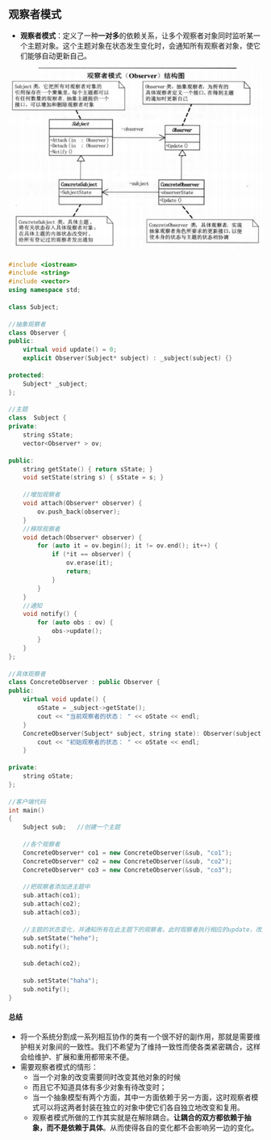 ## 观察者模式

- **观察者模式**：定义了一种**一对多**的依赖关系，让多个观察者对象同时监听某一个主题对象。这个主题对象在状态发生变化时，会通知所有观察者对象，使它们能够自动更新自己。

![image-20200818201502698](.\pictures\观察者模式)



```C++
#include <iostream>
#include <string>
#include <vector>
using namespace std;

class Subject;

//抽象观察者
class Observer {
public:
	virtual void update() = 0;
	explicit Observer(Subject* subject) : _subject(subject) {}

protected:
	Subject* _subject;
};

//主题
class  Subject {
private:
	string sState;
	vector<Observer* > ov;
    
public:
	string getState() { return sState; }
	void setState(string s) { sState = s; }
    
	//增加观察者
	void attach(Observer* observer) {
		ov.push_back(observer);
	}
	//移除观察者
	void detach(Observer* observer) {
		for (auto it = ov.begin(); it != ov.end(); it++) {
			if (*it == observer) {
				ov.erase(it);
				return;
			}
		}
	}
	//通知
	void notify() {
		for (auto obs : ov) {
			obs->update();
		}
	}
};

//具体观察者
class ConcreteObserver : public Observer {
public:
	virtual void update() {
		oState = _subject->getState();
		cout << "当前观察者的状态： " << oState << endl;
	}
	ConcreteObserver(Subject* subject, string state): Observer(subject), oState(state){
		cout << "初始观察者的状态： " << oState << endl;
	}

private:
	string oState;
};

//客户端代码
int main()
{
	Subject sub;   //创建一个主题
	
	//各个观察者
	ConcreteObserver* co1 = new ConcreteObserver(&sub, "co1");
	ConcreteObserver* co2 = new ConcreteObserver(&sub, "co2");
	ConcreteObserver* co3 = new ConcreteObserver(&sub, "co3");
	
	//把观察者添加进主题中
	sub.attach(co1);
	sub.attach(co2);
	sub.attach(co3);

	//主题的状态变化，并通知所有在此主题下的观察者，此时观察者执行相应的update，改变自身。
	sub.setState("hehe");
	sub.notify();

	sub.detach(co2);
	
	sub.setState("haha");
	sub.notify();
}
```



#### 总结

- 将一个系统分割成一系列相互协作的类有一个很不好的副作用，那就是需要维护相关对象间的一致性。我们不希望为了维持一致性而使各类紧密耦合，这样会给维护、扩展和重用都带来不便。
- 需要观察者模式的情形：
  - 当一个对象的改变需要同时改变其他对象的时候
  - 而且它不知道具体有多少对象有待改变时；
  - 当一个抽象模型有两个方面，其中一方面依赖于另一方面，这时观察者模式可以将这两者封装在独立的对象中使它们各自独立地改变和复用。
  - 观察者模式所做的工作其实就是在解除耦合。**让耦合的双方都依赖于抽象，而不是依赖于具体**。从而使得各自的变化都不会影响另一边的变化。